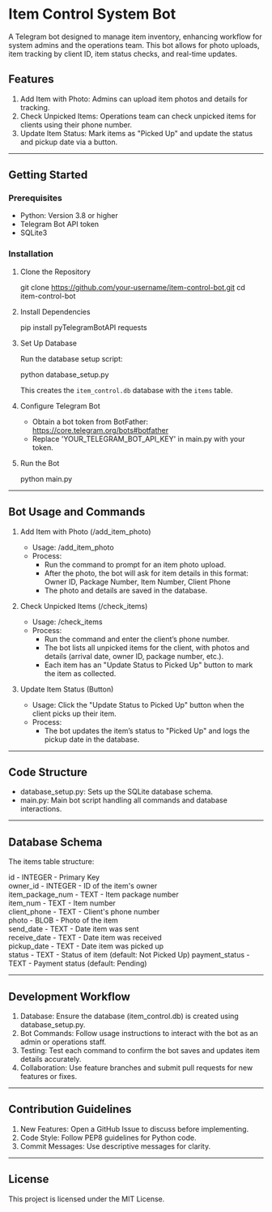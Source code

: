 # Item Control System Bot

A Telegram bot designed to manage item inventory, enhancing workflow for system admins and the operations team. This bot allows for photo uploads, item tracking by client ID, item status checks, and real-time updates.

## Features

1. Add Item with Photo: Admins can upload item photos and details for tracking.
2. Check Unpicked Items: Operations team can check unpicked items for clients using their phone number.
3. Update Item Status: Mark items as "Picked Up" and update the status and pickup date via a button.

---

## Getting Started

### Prerequisites

- Python: Version 3.8 or higher
- Telegram Bot API token
- SQLite3

### Installation

1. Clone the Repository

   git clone https://github.com/your-username/item-control-bot.git
   cd item-control-bot

2. Install Dependencies

   pip install pyTelegramBotAPI requests

3. Set Up Database

   Run the database setup script:

   python database_setup.py

   This creates the `item_control.db` database with the `items` table.

4. Configure Telegram Bot

   - Obtain a bot token from BotFather: https://core.telegram.org/bots#botfather
   - Replace 'YOUR_TELEGRAM_BOT_API_KEY' in main.py with your token.

5. Run the Bot

   python main.py

---

## Bot Usage and Commands

1. Add Item with Photo (/add_item_photo)
   - Usage: /add_item_photo
   - Process:
     - Run the command to prompt for an item photo upload.
     - After the photo, the bot will ask for item details in this format:
       Owner ID, Package Number, Item Number, Client Phone
     - The photo and details are saved in the database.

2. Check Unpicked Items (/check_items)
   - Usage: /check_items
   - Process:
     - Run the command and enter the client’s phone number.
     - The bot lists all unpicked items for the client, with photos and details (arrival date, owner ID, package number, etc.).
     - Each item has an "Update Status to Picked Up" button to mark the item as collected.

3. Update Item Status (Button)
   - Usage: Click the "Update Status to Picked Up" button when the client picks up their item.
   - Process:
     - The bot updates the item’s status to "Picked Up" and logs the pickup date in the database.

---

## Code Structure

- database_setup.py: Sets up the SQLite database schema.
- main.py: Main bot script handling all commands and database interactions.

---

## Database Schema

The items table structure:

id               - INTEGER  - Primary Key                             
owner_id         - INTEGER  - ID of the item's owner                  
item_package_num - TEXT     - Item package number                     
item_num         - TEXT     - Item number                             
client_phone     - TEXT     - Client's phone number                   
photo            - BLOB     - Photo of the item                       
send_date        - TEXT     - Date item was sent                      
receive_date     - TEXT     - Date item was received                  
pickup_date      - TEXT     - Date item was picked up                 
status           - TEXT     - Status of item (default: Not Picked Up) 
payment_status   - TEXT     - Payment status (default: Pending)       

---

## Development Workflow

1. Database: Ensure the database (item_control.db) is created using database_setup.py.
2. Bot Commands: Follow usage instructions to interact with the bot as an admin or operations staff.
3. Testing: Test each command to confirm the bot saves and updates item details accurately.
4. Collaboration: Use feature branches and submit pull requests for new features or fixes.

---

## Contribution Guidelines

1. New Features: Open a GitHub Issue to discuss before implementing.
2. Code Style: Follow PEP8 guidelines for Python code.
3. Commit Messages: Use descriptive messages for clarity.

---

## License

This project is licensed under the MIT License.
